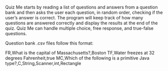 Quiz Me starts by reading a list of questions and answers from a question bank and then asks the user each question, 
in random order, checking if the user’s answer is correct. The program will keep track of how many questions are 
answered correctly and display the results at the end of the quiz. Quiz Me can handle multiple choice, free response,
and true-false questions.

Question bank .csv files follow this format:

FR,What is the capital of Massachusetts?,Boston
TF,Water freezes at 32 degrees Fahrenheit,true
MC,Which of the following is a primitive Java type?,C,String,Scanner,int,Rectangle
